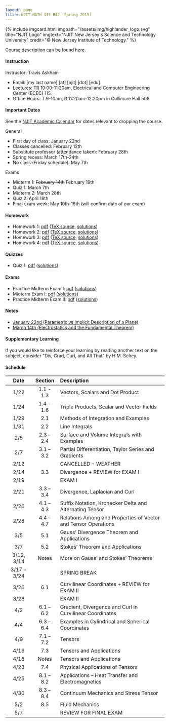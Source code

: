 ```yaml
---
layout: page
title: NJIT MATH 335-002 (Spring 2019)	
---
```


{% include imgcard.html imgpath="/assets/img/highlander_logo.svg" title="NJIT Logo" imgtext="NJIT New Jersey's Science and Technology University" credit="&copy; New Jersey Institute of Technology." %}

Course description can be found [here](https://m.njit.edu/Undergraduate/Course_Syllabi/Spring2019/Math_335-SP19.html).

#### Instruction

Instructor: Travis Askham

- Email: [my last name] [at] [njit] [dot] [edu]
- Lectures: TR 10:00-11:20am, Electrical and Computer Engineering Center (ECEC) 115.
- Office Hours: T 9-10am, R 11:20am-12:20pm in Cullimore Hall 508

#### Important Dates

See the [NJIT Academic Calendar](https://www.njit.edu/registrar/spring-2019-academic-calendar/)
for dates relevant to dropping the course.

General 
- First day of class: January 22nd
- Classes cancelled: February 12th
- Substitute professor (attendance taken): February 28th
- Spring recess: March 17th-24th
- No class (Friday schedule): May 7th

Exams
- Midterm 1: ~~February 14th~~ February 19th
- Quiz 1: March 7th
- Midterm 2: March 28th
- Quiz 2: April 18th
- Final exam week: May 10th-16th (will confirm date of our exam)

	
#### Homework

- Homework 1: [pdf](/assets/courses/njit-math-335-s-2019/hw/hw1.pdf)
([TeX source](/assets/courses/njit-math-335-s-2019/hw/hw1source.zip), [solutions](/assets/courses/njit-math-335-s-2019/hw/soln-hw1.pdf))
- Homework 2: [pdf](/assets/courses/njit-math-335-s-2019/hw/hw2.pdf)
([TeX source](/assets/courses/njit-math-335-s-2019/hw/hw2source.zip), [solutions](/assets/courses/njit-math-335-s-2019/hw/soln-hw2.pdf))
- Homework 3: [pdf](/assets/courses/njit-math-335-s-2019/hw/hw3.pdf)
([TeX source](/assets/courses/njit-math-335-s-2019/hw/hw3source.zip), [solutions](/assets/courses/njit-math-335-s-2019/hw/soln-hw3.pdf))
- Homework 4: [pdf](/assets/courses/njit-math-335-s-2019/hw/hw4.pdf)
([TeX source](/assets/courses/njit-math-335-s-2019/hw/hw4source.zip), [solutions](/assets/courses/njit-math-335-s-2019/hw/soln-hw4.pdf))

#### Quizzes

- Quiz 1: [pdf](/assets/courses/njit-math-335-s-2019/quiz/quiz1.pdf)
([solutions](/assets/courses/njit-math-335-s-2019/quiz/soln-quiz1.pdf))

#### Exams

- Practice Midterm Exam I: [pdf](/assets/courses/njit-math-335-s-2019/exams/practice-exam1.pdf) ([solutions](/assets/courses/njit-math-335-s-2019/exams/soln-practice-exam1.pdf))
- Midterm Exam I: [pdf](/assets/courses/njit-math-335-s-2019/exams/exam1.pdf) ([solutions](/assets/courses/njit-math-335-s-2019/exams/soln-exam1.pdf))
- Practice Midterm Exam II: [pdf](/assets/courses/njit-math-335-s-2019/exams/practice-exam2.pdf) ([solutions](/assets/courses/njit-math-335-s-2019/exams/soln-practice-exam2.pdf))

#### Notes

- [January 22nd (Parametric vs Implicit Description of a Plane)](/assets/courses/njit-math-335-s-2019/notes/20190122.pdf)
- [March 14th (Electrostatics and the Fundamental Theorem)](/assets/courses/njit-math-335-s-2019/notes/20190312.pdf)

#### Supplementary Learning

If you would like to reinforce your learning
by reading another text on the subject, consider
"Div, Grad, Curl, and All That" by H.M. Schey. 

#### Schedule

| Date | Section | Description |
|:----:|:-------:|:------------|
|1/22| 1.1 - 1.3 | Vectors, Scalars and Dot Product |
|1/24| 1.4 - 1.6 | Triple Products, Scalar and Vector Fields |
|1/29| 2.1 | Methods of Integration and Examples |
|1/31| 2.2 | Line Integrals |
|2/5| 2.3 – 2.4 | Surface and Volume Integrals with Examples |
|2/7|  3.1 – 3.2 | Partial Differentiation, Taylor Series and Gradients |
|2/12|  | CANCELLED - WEATHER |
|2/14| 3.3 | Divergence + REVIEW for EXAM I |
|2/19|  | EXAM I | 
|2/21| 3.3 – 3.4 | Divergence, Laplacian and Curl |
|2/26| 4.1 – 4.3 | Suffix Notation, Kronecker Delta and Alternating Tensor |
|2/28| 4.4 – 4.7 | Relations Among and Properties of Vector and Tensor Operations |
|3/5| 5.1 | Gauss’ Divergence Theorem and Applications |
|3/7| 5.2 | Stokes’ Theorem and Applications |
|3/12, 3/14| Notes | More on Gauss’ and Stokes’ Theorems |
|3/17 - 3/24| | SPRING BREAK |
|3/26| 6.1 | Curvilinear Coordinates + REVIEW for EXAM II |
|3/28| | EXAM II |
|4/2| 6.1 – 6.2 | Gradient, Divergence and Curl in Curvilinear Coordinates |
|4/4| 6.3 – 6.4 | Examples in Cylindrical and Spherical Coordinates |
|4/9| 7.1 – 7.2 | Tensors |
|4/16| 7.3 | Tensors and Applications |
|4/18| Notes | Tensors and Applications |
|4/23| 7.4 | Physical Applications of Tensors | 
|4/25| 8.1 – 8.2 | Applications – Heat Transfer and Electromagnetics |
|4/30| 8.3 – 8.4 | Continuum Mechanics and Stress Tensor |
|5/2| 8.5 | Fluid Mechanics |
|5/7| | REVIEW FOR FINAL EXAM

